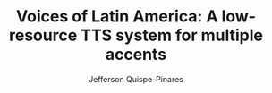---
paperId: 37
author: Jefferson Quispe-Pinares
publicationauthor: Quispe-Pinares, J.
title: "Voices of Latin America: A low-resource TTS system for multiple accents"
pdf: Jefferson_Quispe-Pinares.pdf
poster: Jefferson_Quispe-Pinares_Poster.jpg
alt: --
type: Poster
topic: Speech Recognition, Text-to-Speech, and Spoken Language Understanding
subtopic: Multilinguality and Language Diversity
link: https://doi.org/10.52591/lxai2024062113
conference: naacl
year: 2024
tags: naacl-2024
location: Mexico City, Mexico
---